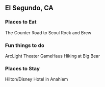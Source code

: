 ## El Segundo, CA

### Places to Eat
The Counter
Road to Seoul
Rock and Brew

### Fun things to do
ArcLight Theater
GameHaus
Hiking at Big Bear


### Places to Stay
Hilton/Disney Hotel in Anahiem
